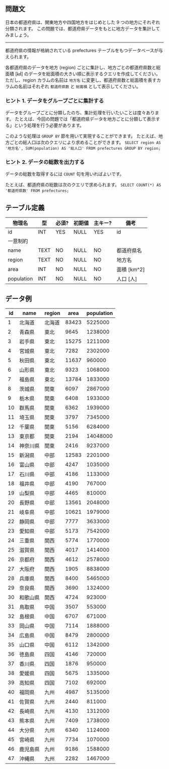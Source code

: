 ## 問題文

日本の都道府県は、関東地方や四国地方をはじめとした 9 つの地方にそれぞれ分類されます。 この問題では、都道府県データをもとに地方データを集計してみましょう。

---

都道府県の情報が格納されている prefectures テーブルをもつデータベースが与えられます。

各都道府県のデータを地方 (region) ごとに集計し、地方ごとの都道府県数と総面積 [㎢] のデータを総面積の大きい順に表示するクエリを作成してください。 ただし、region カラムの名前は `地方名` に変更し、都道府県数と総面積を表すカラムの名前はそれぞれ `都道府県数` と `総面積` として表示してください。

### ヒント 1. データをグループごとに集計する

データをグループごとに分類したのち、集計処理を行いたいことは度々あります。 たとえば、今回の問題では「都道府県データを地方ごとに分類して表示する」という処理を行う必要があります。

このような処理は `GROUP BY` 節を用いて実現することができます。 たとえば、地方ごとの総人口は次のクエリにより求めることができます。
`SELECT region AS '地方名', SUM(population) AS '総人口' FROM prefectures GROUP BY region;`

### ヒント 2. データの総数を出力する

データの総数を取得するには `COUNT` 句を用いればよいです。

たとえば、都道府県の総数は次のクエリで求められます。
`SELECT COUNT(*) AS '都道府県数' FROM prefectures;`

## テーブル定義

| 物理名     | 型   | 必須? | 初期値 | 主キー? | 備考        |
| ---------- | ---- | ----- | ------ | ------- | ----------- |
| id         | INT  | YES   | NULL   | YES     | id          |
| 一意制約   |      |       |        |         |             |
| name       | TEXT | NO    | NULL   | NO      | 都道府県名  |
| region     | TEXT | NO    | NULL   | NO      | 地方名      |
| area       | INT  | NO    | NULL   | NO      | 面積 [km^2] |
| population | INT  | NO    | NULL   | NO      | 人口 [人]   |

## データ例

| id  | name     | region | area  | population |
| --- | -------- | ------ | ----- | ---------- |
| 1   | 北海道   | 北海道 | 83423 | 5225000    |
| 2   | 青森県   | 東北   | 9645  | 1238000    |
| 3   | 岩手県   | 東北   | 15275 | 1211000    |
| 4   | 宮城県   | 東北   | 7282  | 2302000    |
| 5   | 秋田県   | 東北   | 11637 | 960000     |
| 6   | 山形県   | 東北   | 9323  | 1068000    |
| 7   | 福島県   | 東北   | 13784 | 1833000    |
| 8   | 茨城県   | 関東   | 6097  | 2867000    |
| 9   | 栃木県   | 関東   | 6408  | 1933000    |
| 10  | 群馬県   | 関東   | 6362  | 1939000    |
| 11  | 埼玉県   | 関東   | 3797  | 7345000    |
| 12  | 千葉県   | 関東   | 5156  | 6284000    |
| 13  | 東京都   | 関東   | 2194  | 14048000   |
| 14  | 神奈川県 | 関東   | 2416  | 9237000    |
| 15  | 新潟県   | 中部   | 12583 | 2201000    |
| 16  | 富山県   | 中部   | 4247  | 1035000    |
| 17  | 石川県   | 中部   | 4186  | 1133000    |
| 18  | 福井県   | 中部   | 4190  | 767000     |
| 19  | 山梨県   | 中部   | 4465  | 810000     |
| 20  | 長野県   | 中部   | 13561 | 2048000    |
| 21  | 岐阜県   | 中部   | 10621 | 1979000    |
| 22  | 静岡県   | 中部   | 7777  | 3633000    |
| 23  | 愛知県   | 中部   | 5173  | 7542000    |
| 24  | 三重県   | 関西   | 5774  | 1770000    |
| 25  | 滋賀県   | 関西   | 4017  | 1414000    |
| 26  | 京都府   | 関西   | 4612  | 2578000    |
| 27  | 大阪府   | 関西   | 1905  | 8838000    |
| 28  | 兵庫県   | 関西   | 8400  | 5465000    |
| 29  | 奈良県   | 関西   | 3690  | 1324000    |
| 30  | 和歌山県 | 関西   | 4724  | 923000     |
| 31  | 鳥取県   | 中国   | 3507  | 553000     |
| 32  | 島根県   | 中国   | 6707  | 671000     |
| 33  | 岡山県   | 中国   | 7114  | 1888000    |
| 34  | 広島県   | 中国   | 8479  | 2800000    |
| 35  | 山口県   | 中国   | 6112  | 1342000    |
| 36  | 徳島県   | 四国   | 4146  | 720000     |
| 37  | 香川県   | 四国   | 1876  | 950000     |
| 38  | 愛媛県   | 四国   | 5675  | 1335000    |
| 39  | 高知県   | 四国   | 7102  | 692000     |
| 40  | 福岡県   | 九州   | 4987  | 5135000    |
| 41  | 佐賀県   | 九州   | 2440  | 811000     |
| 42  | 長崎県   | 九州   | 4130  | 1312000    |
| 43  | 熊本県   | 九州   | 7409  | 1738000    |
| 44  | 大分県   | 九州   | 6340  | 1124000    |
| 45  | 宮崎県   | 九州   | 7734  | 1070000    |
| 46  | 鹿児島県 | 九州   | 9186  | 1588000    |
| 47  | 沖縄県   | 九州   | 2282  | 1467000    |
